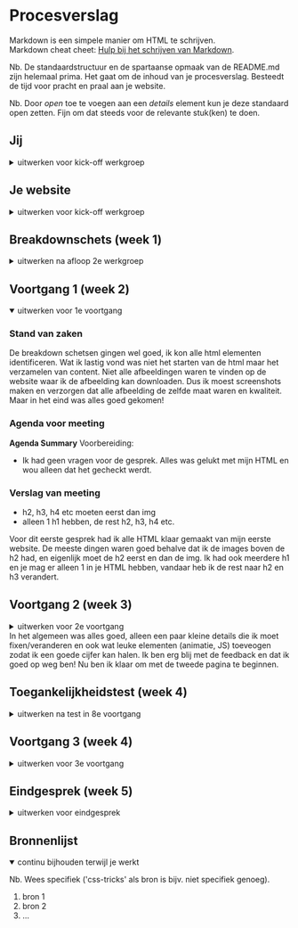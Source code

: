# Procesverslag
Markdown is een simpele manier om HTML te schrijven.  
Markdown cheat cheet: [Hulp bij het schrijven van Markdown](https://github.com/adam-p/markdown-here/wiki/Markdown-Cheatsheet).

Nb. De standaardstructuur en de spartaanse opmaak van de README.md zijn helemaal prima. Het gaat om de inhoud van je procesverslag. Besteedt de tijd voor pracht en praal aan je website.

Nb. Door *open* toe te voegen aan een *details* element kun je deze standaard open zetten. Fijn om dat steeds voor de relevante stuk(ken) te doen.





## Jij

<details>
<summary>uitwerken voor kick-off werkgroep</summary>

### Auteur:
Nikki van der Vaart

#### Je startniveau:
Rood

#### Je focus:
Surface Plane 
 
</details>





## Je website

<details>
<summary>uitwerken voor kick-off werkgroep</summary>

### Je opdracht:
<a href="url">https://soundcloud.com/discover<a>

#### Screenshot(s) van de eerste pagina (small screen): 
Home Page 
<img src="images/homepage.png" width="375px" alt="Home Page - Soundcloud">

#### Screenshot(s) van de tweede pagina (small screen):
Song Page 
<img src="images/songpage.png" width="375px" alt="Song Page - Soundcloud">
 
</details>



## Breakdownschets (week 1)

<details>
<summary>uitwerken na afloop 2e werkgroep</summary>

### de hele pagina: 
<img src="images/dummy-plaatje.jpg" width="375px" alt="breakdown van de hele pagina">

### dynamisch deel (bijv menu): 
<img src="images/dummy-plaatje.jpg" width="375px" alt="breakdown van een dynamisch deel">

### wellicht nog een dynamisch deel (bijv filter): 
<img src="images/dummy-plaatje.jpg" width="375px" alt="breakdown van nog een dynamisch deel">

</details>





## Voortgang 1 (week 2)

<details open>
<summary>uitwerken voor 1e voortgang</summary>

### Stand van zaken
De breakdown schetsen gingen wel goed, ik kon alle html elementen identificeren. Wat ik lastig vond was niet het starten van de html maar het verzamelen van content. Niet alle afbeeldingen waren te vinden op de website waar ik de afbeelding kan downloaden. Dus ik moest screenshots maken en verzorgen dat alle afbeelding de zelfde maat waren en kwaliteit. Maar in het eind was alles goed gekomen!


### Agenda voor meeting
<strong>Agenda Summary</strong>
Voorbereiding:
- Ik had geen vragen voor de gesprek. Alles was gelukt met mijn HTML en wou alleen dat het gecheckt werdt.



### Verslag van meeting
- h2, h3, h4 etc moeten eerst dan img
- alleen 1 h1 hebben, de rest h2, h3, h4 etc. 

</details>
Voor dit eerste gesprek had ik alle HTML klaar gemaakt van mijn eerste website. De meeste dingen waren goed behalve dat ik de images boven de h2 had, en eigenlijk moet de h2 eerst en dan de img. Ik had ook meerdere h1 en je mag er alleen 1 in je HTML hebben, vandaar heb ik de rest naar h2 en h3 verandert. 



## Voortgang 2 (week 3)

<details>
<summary>uitwerken voor 2e voortgang</summary>

### Stand van zaken
Deze week ben ik begonnen met de CSS van mijn eerste pagina. Om dit af te hebben op tijd voor de gesprek heb ik de werk verdeelt en dan kon ik ook goed focusen op een gedeelte, in plaats van alles te proberen te doen. Dit ging wel goed voor mij gevoel want ik begon gewoon bij de header en hier had ik geen problemen. In de main had ik well een paar problemen, bijvoorbeeld om de order te veranderen van HTML elementen was lastig, maar de probleem was dat ik de verkeerde element had geselecteerd! Dus het was een makkelijke fix. Voor de rest ging het best wel lekker. 


### Agenda voor meeting
<strong>Agenda Summary</strong>
Voorbereiding:
- De vragen die ik had waren in de werkgroep beantwoord en dus was mijn CSS gewoon klaar voor de eerste pagina en moest alleen wat feedback krijgen van de docent.


### Verslag van meeting
- logo moet wat kleiner 
- navigatie moet ook een ul/li worden want het is in principe gewoon een lijst
- sommige links werken niet omdat ik de # miste bij de href, dus dit moet ik toeveogen
- Ik moet de bron vermelden van waar ij de Eric Meyer css reset heb gebruikt 
- Voor de header styling het ik de button met position absolute gestijled maar dat is niet nodig, ik kan gewoon flexbox gebruiken om de stijl te bereiken.

</details>
In het algemeen was alles goed, alleen een paar kleine details die ik moet fixen/veranderen en ook wat leuke elementen (animatie, JS) toeveogen zodat ik een goede cijfer kan halen. Ik ben erg blij met de feedback en dat ik goed op weg ben! Nu ben ik klaar om met de tweede pagina te beginnen. 



## Toegankelijkheidstest (week 4)

<details>
<summary>uitwerken na test in 8e voortgang</summary>

### Bevindingen
Lijst met je bevindingen die in de test naar voren kwamen:

#### Titel eerste bevinding
Hier korte omschrijving (met indien nodig een afbeelding)

Hier een omschrijving van hoe het opgelost kan worden (met indien nodig een afbeelding)


#### Titel tweede bevinding. 
Hier korte omschrijving (met indien nodig een afbeelding)

Hier een omschrijving van hoe het opgelost kan worden (met indien nodig een afbeelding)


#### Titel volgende bevinding. 
Hier korte omschrijving (met indien nodig een afbeelding)

Hier een omschrijving van hoe het opgelost kan worden (met indien nodig een afbeelding)


#### Titel nog een bevinding. 
Hier korte omschrijving (met indien nodig een afbeelding)

Hier een omschrijving van hoe het opgelost kan worden (met indien nodig een afbeelding)

</details>





## Voortgang 3 (week 4)

<details>
<summary>uitwerken voor 3e voortgang</summary>

### Stand van zaken
hier dit ging goed & dit was lastig (neem ook screenshots op van delen van je website en code)


### Agenda voor meeting
samen met je groepje opstellen

| student 1      | student 2          | student 3    | student 4        |
| ---            | ---                | ---          | ---              |
| dit bespreken  | en dit             | en ik dit    | en dan ik dat    |
| en dat ook nog | dit als er tijd is | nog een punt | dit wil ik zeker |
| ...            | ...                | ...          | ...              |


### Verslag van meeting
hier na afloop snel de uitkomsten van de meeting vastleggen

- punt 1
- punt 2
- nog een punt
- ...

</details>





## Eindgesprek (week 5)

<details>
<summary>uitwerken voor eindgesprek</summary>

### Stand van zaken
hier dit ging goed & dit was lastig (neem ook screenshots op van delen van je website en code)

### Screenshot(s)

hier screenshot(s) van je eindresultaat

</details>





## Bronnenlijst

<details open>
<summary>continu bijhouden terwijl je werkt</summary>

Nb. Wees specifiek ('css-tricks' als bron is bijv. niet specifiek genoeg).

1. bron 1
2. bron 2
3. ...

</details>